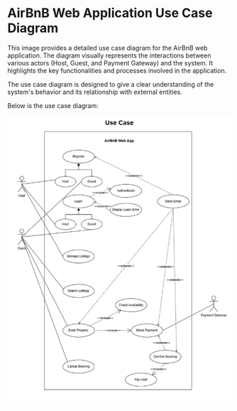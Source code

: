# AirBnB Web Application Use Case Diagram  

This image provides a detailed use case diagram for the AirBnB web application. The diagram visually represents the interactions between various actors (Host, Guest, and Payment Gateway) and the system. It highlights the key functionalities and processes involved in the application.  

The use case diagram is designed to give a clear understanding of the system's behavior and its relationship with external entities.   

Below is the use case diagram:  

![Use Case Diagram](<AirBnB Use Case.drawio (1).png>)

  